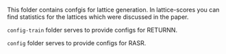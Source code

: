 This folder contains confgis for lattice generation.
In lattice-scores you can find statistics for the lattices which were discussed in the paper.

`config-train` folder serves to provide configs for RETURNN.

`config` folder serves to provide configs for RASR.
